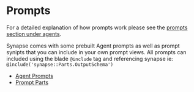 # Prompts
For a detailed explanation of how prompts work please see the [prompts section under agents](/agents/prompts). 

Synapse comes with some prebuilt Agent prompts as well as prompt synipts that you can include in your own prompt views. All prompts can included using the blade `@include` tag and referencing synapse ie: `@include('synapse::Parts.OutputSchema')`

* [Agent Prompts](/prompts/agents)
* [Prompt Parts](/prompts/parts)

